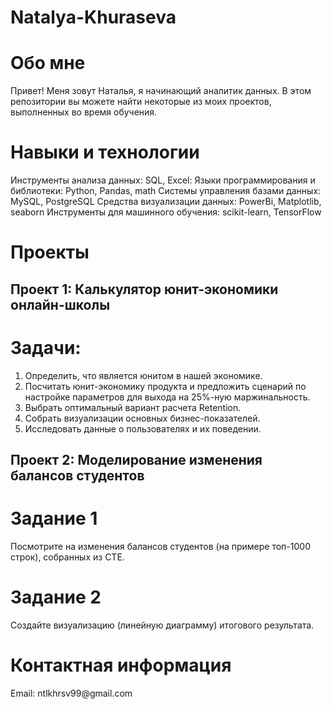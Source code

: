# Natalya-Khuraseva
<h1>Обо мне</h1> 
Привет! Меня зовут Наталья, я начинающий аналитик данных. В этом репозитории вы можете найти некоторые из моих проектов, выполненных во время обучения.

<h1> Навыки и технологии </h1> 
Инструменты анализа данных: SQL, Excel:
Языки программирования и библиотеки: Python, Pandas, math
Системы управления базами данных: MySQL, PostgreSQL
Средства визуализации данных: PowerBi, Matplotlib, seaborn
Инструменты для машинного обучения: scikit-learn, TensorFlow

<h1>Проекты</h1>

## Проект 1: Калькулятор юнит-экономики онлайн-школы
# Задачи:
1. Определить, что является юнитом в нашей экономике.
2. Посчитать юнит-экономику продукта и предложить сценарий по настройке параметров для выхода на 25%-ную маржинальность.
3. Выбрать оптимальный вариант расчета Retention. 
4. Собрать визуализации основных бизнес-показателей.
5. Исследовать данные о пользователях и их поведении.

## Проект 2: Моделирование изменения балансов студентов
# Задание 1
Посмотрите на изменения балансов студентов (на примере топ-1000 строк), собранных из CTE.
# Задание 2
Создайте визуализацию (линейную диаграмму) итогового результата.

<h1>Контактная информация</h1>
Email: ntlkhrsv99@gmail.com
